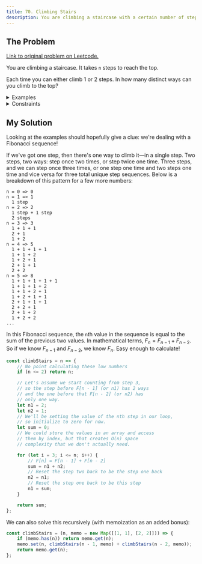 ```yaml
---
title: 70. Climbing Stairs
description: You are climbing a staircase with a certain number of steps. With each step, you can either climb 1 or 2 steps. In how many distinct ways can you climb to the top?
---
```


## The Problem

[Link to original problem on Leetcode.](https://leetcode.com/problems/climbing-stairs/)

You are climbing a staircase. It takes `n` steps to reach the top.

Each time you can either climb 1 or 2 steps. In how many distinct ways can you climb to the top?

<details>
<summary>Examples</summary>

Example 1:

```
Input: n = 2
Output: 2
Explanation: There are two ways to climb to the top.
1. 1 step + 1 step
2. 2 steps
```

Example 2:

```
Input: n = 3
Output: 3
Explanation: There are three ways to climb to the top.
1. 1 step + 1 step + 1 step
2. 1 step + 2 steps
3. 2 steps + 1 step
```
</details>

<details>
<summary>Constraints</summary>

1 ≤ `n` ≤ 45
</details>

## My Solution

Looking at the examples should hopefully give a clue: we're dealing with a Fibonacci sequence!

If we've got one step, then there's one way to climb it—in a single step. Two steps, two ways: step once two times, or step twice one time. Three steps, and we can step once three times, or one step one time and two steps one time and vice versa for three total unique step sequences. Below is a breakdown of this pattern for a few more numbers:

```
n = 0 => 0
n = 1 => 1
  1 step
n = 2 => 2
  1 step + 1 step
  2 steps
n = 3 => 3
  1 + 1 + 1
  2 + 1
  1 + 2
n = 4 => 5
  1 + 1 + 1 + 1
  1 + 1 + 2
  1 + 2 + 1
  2 + 1 + 1
  2 + 2
n = 5 => 8
  1 + 1 + 1 + 1 + 1
  1 + 1 + 1 + 2
  1 + 1 + 2 + 1
  1 + 2 + 1 + 1
  2 + 1 + 1 + 1
  2 + 2 + 1
  2 + 1 + 2
  1 + 2 + 2
...
```

In this Fibonacci sequence, the `n`th value in the sequence is equal to the sum of the previous two values. In mathematical terms, $F_{n} = F_{n - 1} + F_{n - 2}$. So if we know $F_{n - 1}$ and $F_{n - 2}$, we know $F_{n}$. Easy enough to calculate!

```javascript
const climbStairs = n => {
	// No point calculating these low numbers
	if (n <= 2) return n;

	// Let's assume we start counting from step 3,
	// so the step before F[n - 1] (or n1) has 2 ways
	// and the one before that F[n - 2] (or n2) has
	// only one way.
	let n1 = 2;
	let n2 = 1;
	// We'll be setting the value of the nth step in our loop,
	// so initialize to zero for now.
	let sum = 0;
	// We could store the values in an array and access
	// them by index, but that creates O(n) space
	// complexity that we don't actually need.

	for (let i = 3; i <= n; i++) {
		// F[n] = F[n - 1] + F[n - 2]
		sum = n1 + n2;
		// Reset the step two back to be the step one back
		n2 = n1;
		// Reset the step one back to be this step
		n1 = sum;
	}

	return sum;
};
```

We can also solve this recursively (with memoization as an added bonus):

```javascript
const climbStairs = (n, memo = new Map([[1, 1], [2, 2]])) => {
	if (memo.has(n)) return memo.get(n);
	memo.set(n, climbStairs(n - 1, memo) + climbStairs(n - 2, memo));
	return memo.get(n);
};
```

